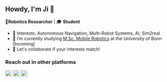 ## Howdy, I'm Ji 👋
🤖<b>Robotics Researcher</b> | 🎓 <b>Student</b> 
- 🔭 Interests: Autonomous Navigation, Multi-Robot Systems, AI, Sim2real
- 🌱 I’m currently studying <a href ="https://www.moro.uni-bonn.de/">M.Sc. Mobile Robotics</a> at the University of Bonn (Incoming)
- 🤝 Let's collaborate if your interests match!

### Reach out in other platforms
<!-- shields.io
[![Google Scholar](https://img.shields.io/badge/Scholar-Profile-lightgrey?logo=googlescholar)](google_scholar)
[![LinkedIn](https://img.shields.io/badge/LinkedIn-Profile-blue?logo=linkedin)](linkedin) 
-->

[<img align="left" alt="Email" width="22px" src="https://upload.wikimedia.org/wikipedia/commons/4/4e/Mail_%28iOS%29.svg" />](mailto:email)
[<img align="left" alt="Google Scholar" width="22px" src="https://upload.wikimedia.org/wikipedia/commons/c/c7/Google_Scholar_logo.svg" />](google_scholar)
[<img align="left" alt="LinkedIn" width="22px" src="https://cdn-icons-png.flaticon.com/512/174/174857.png" />](linkedin)

[email]: s78jjeon@uni-bonn.de
[linkedin]: https://www.linkedin.com/in/ji-jeong/
[google_scholar]: https://scholar.google.com/citations?user=P9a8uqoAAAAJ&hl=en&oi=ao

<!--
**seekbot/seekbot** is a ✨ _special_ ✨ repository because its `README.md` (this file) appears on your GitHub profile.

Here are some ideas to get you started:

- 🔭 I’m currently working on ...
- 🌱 I’m currently learning ...
- 👯 I’m looking to collaborate on ...
- 🤔 I’m looking for help with ...
- 💬 Ask me about ...
- 📫 How to reach me: ...
- 😄 Pronouns: ...
- ⚡ Fun fact: ...
-->
